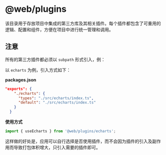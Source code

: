 # @web/plugins

该目录用于存放项目中集成的第三方库及其相关插件。每个插件都包含了可重用的逻辑、配置和组件，方便在项目中进行统一管理和调用。

## 注意

所有的第三方插件都必须以 `subpath` 形式引入，例：

以 `echarts` 为例，引入方式如下：

**packages.json**

```json
"exports": {
    "./echarts": {
      "types": "./src/echarts/index.ts",
      "default": "./src/echarts/index.ts"
    }
  }
```

**使用方式**

```ts
import { useEcharts } from '@web/plugins/echarts';
```

这样做的好处是，应用可以自行选择是否使用插件，而不会因为插件的引入及副作用而导致打包体积增大，只引入需要的插件即可。
